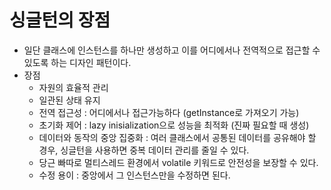 # 싱글턴의 장점

- 일단 클래스에 인스턴스를 하나만 생성하고 이를 어디에서나 전역적으로 접근할 수 있도록 하는 디자인 패턴이다. 
- 장점 
    - 자원의 효율적 관리
    - 일관된 상태 유지
    - 전역 접근성 : 어디에서나 접근가능하다 (getInstance로 가져오기 가능)
    - 초기화 제어 : lazy inisialization으로 성능을 최적화 (진짜 필요할 때 생성)
    - 데이터와 동작의 중앙 집중화 : 여러 클래스에서 공통된 데이터를 공유해야 할 경우, 싱글턴을 사용하면 중복 데이터 관리를 줄일 수 있다. 
    - 당근 빠따로 멀티스레드 환경에서 volatile 키워드로 안전성을 보장할 수 있다.
    - 수정 용이 : 중앙에서 그 인스턴스만을 수정하면 된다.